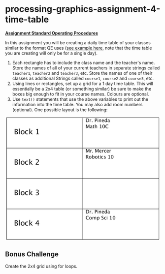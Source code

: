 # processing-graphics-assignment-4-time-table

**[Assignment Standard Operating Procedures](https://mariopineda.github.io/assignment-sops/)**

In this assignment you will be creating a daily time table of your classes similar to the format QE uses ([see example here](https://drive.google.com/file/d/0BxBFLDWev1vESHBoLXZha2YzbkE/view), note that the time table you are creating will only be for a single day).

1. Each rectangle has to include the class name and the teacher's name. Store the names of all of your current teachers in separate strings called `teacher1`, `teacher2` and `teacher3`, etc.  Store the names of one of their classes as additional Strings called ```course1```, ```course2``` and ```course3```, etc.
2. Using lines or rectangles, set up a grid for a 1 day time table. This will essentially be a 2x4 table (or something similar) be sure to make the boxes big enough to fit in your course names. Colours are optional.
3. Use ```text()``` statements that use the above variables to print out the information into the time table. You may also add room numbers (optional). One possible layout is the following:

![timetable.png](timetable.png)

## Bonus Challenge
Create the 2x4 grid using for loops.
